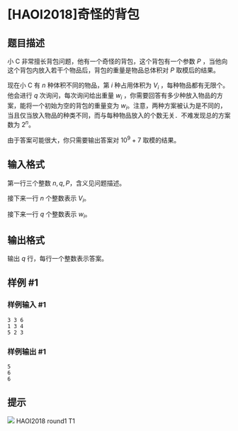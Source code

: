 # [HAOI2018]奇怪的背包

## 题目描述

小 C 非常擅长背包问题，他有一个奇怪的背包，这个背包有一个参数 $P$ ，当他向这个背包内放入若干个物品后，背包的重量是物品总体积对 $P$ 取模后的结果。

现在小 C 有 $n$ 种体积不同的物品，第 $i$ 种占用体积为 $V_i$ ，每种物品都有无限个。他会进行 $q$ 次询问，每次询问给出重量 $w_i$ ，你需要回答有多少种放入物品的方案，能将一个初始为空的背包的重量变为 $w_i$。注意，两种方案被认为是不同的，当且仅当放入物品的种类不同，而与每种物品放入的个数无关．不难发现总的方案数为 $2^n$。

由于答案可能很大，你只需要输出答案对 $10^9 + 7$ 取模的结果。

## 输入格式

第一行三个整数 $n, q, P$，含义见问题描述。

接下来一行 $n$ 个整数表示 $V_i$。

接下来一行 $q$ 个整数表示 $w_i$。

## 输出格式

输出 $q$ 行，每行一个整数表示答案。

## 样例 #1

### 样例输入 #1
```
3 3 6
1 3 4
5 2 3
```

### 样例输出 #1

```
5
6
6
```

## 提示

![](https://cdn.luogu.com.cn/upload/pic/18144.png)
HAOI2018 round1 T1
